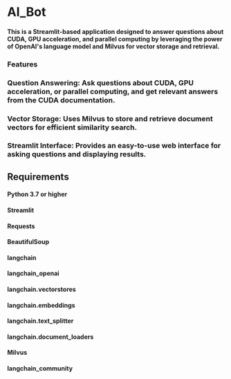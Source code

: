 # AI_Bot

#### This is a Streamlit-based application designed to answer questions about CUDA, GPU acceleration, and parallel computing by leveraging the power of OpenAI's language model and Milvus for vector storage and retrieval.

### Features

### Question Answering: Ask questions about CUDA, GPU acceleration, or parallel computing, and get relevant answers from the CUDA documentation.
### Vector Storage: Uses Milvus to store and retrieve document vectors for efficient similarity search.
### Streamlit Interface: Provides an easy-to-use web interface for asking questions and displaying results.

## Requirements

#### Python 3.7 or higher
#### Streamlit
#### Requests
#### BeautifulSoup
#### langchain
#### langchain_openai
#### langchain.vectorstores
#### langchain.embeddings
#### langchain.text_splitter
#### langchain.document_loaders
#### Milvus
#### langchain_community
